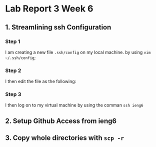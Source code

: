 # Lab Report 3 Week 6

## 1. Streamlining ssh Configuration

### Step 1

I am creating a new file `.ssh/config` on my local machine. by using `vim ~/.ssh/config`;

### Step 2
I then edit the file as the following:

### Step 3
I then log on to my virtual machine by using the comman `ssh ieng6`

## 2. Setup Github Access from ieng6

## 3. Copy whole directories with `scp -r`